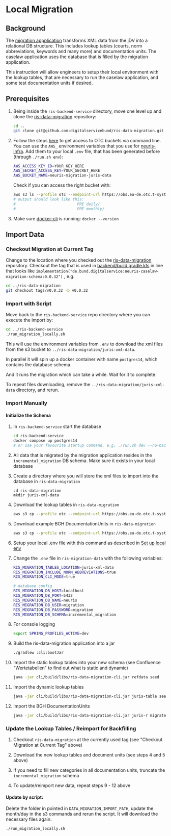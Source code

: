 # Local Migration

## Background

The [migration appplication](https://github.com/digitalservicebund/ris-data-migration) transforms XML data from the jDV into a relational DB structure. This includes lookup tables (courts, norm abbreviations, keywords and many more) and documentation units. The caselaw application uses the database that is filled by the migration application.

This instruction will allow engineers to setup their local environment with the lookup tables, that are necessary to run the caselaw application, and some test documentation units if desired.

## Prerequisites

1. Being inside the `ris-backend-service` directory, move one level up and clone the [ris-data-migration](https://github.com/digitalservicebund/ris-data-migration) repository:

   ```bash
   cd ..
   git clone git@github.com:digitalservicebund/ris-data-migration.git
   ```

2. Follow the steps [here](https://platform-docs.prod.ds4g.net/user-docs/how-to-guides/access-obs-via-aws-sdk/) to get access to OTC buckets via command line. You can use the `AWS_` environment variables that you use for [neuris-infra](https://github.com/digitalservicebund/neuris-infra). Add them to your local `.env` file, that has been generated before (through `./run.sh env`):

   ```bash
   AWS_ACCESS_KEY_ID=YOUR_KEY_HERE
   AWS_SECRET_ACCESS_KEY=YOUR_SECRET_HERE
   AWS_BUCKET_NAME=neuris-migration-juris-data
   ```

   Check if you can access the right bucket with:

   ```bash
   aws s3 ls --profile otc --endpoint-url https://obs.eu-de.otc.t-systems.com s3://neuris-migration-juris-data
   # output should look like this:
   #                           PRE daily/
   #                           PRE monthly/
   ```

3. Make sure [docker-cli](https://www.docker.com/) is running: `docker --version`

## Import Data

### Checkout Migration at Current Tag

Change to the location where you checked out the [ris-data-migration](https://github.com/digitalservicebund/ris-data-migration) repository. Checkout the tag that is used in [backend/build.gradle.kts](backend/build.gradle.kts) in line that looks like `implementation("de.bund.digitalservice:neuris-caselaw-migration-schema:0.0.32")` , e.g.

```bash
cd ../ris-data-migration
git checkout tags/v0.0.32 -b v0.0.32
```

### Import with Script

Move back to the `ris-backend-service` repo directory where you can execute the import by:

```bash
cd ../ris-backend-service
./run_migration_locally.sh
```

This will use the environment variables from `.env` to download the xml files from the s3 bucket to `../ris-data-migration/juris-xml-data`.

In parallel it will spin up a docker container with name `postgres14`, which contains the database schema.

And it runs the migration which can take a while. Wait for it to complete.

To repeat files downloading, remove the `../ris-data-migration/juris-xml-data` directory, and rerun.

### Import Manually

#### Initialize the Schema

1. In `ris-backend-service` start the database

   ```bash
   cd ris-backend-service
   docker compose up postgres14
   # or use your favourite startup command, e.g. ./run.sh dev --no-backend
   ```

2. All data that is migrated by the migration application resides in the `incremental_migration` DB schema. Make sure it exists in your local database

3. Create a directory where you will store the xml files to import into the database
   in `ris-data-migration`

   ```
   cd ris-data-migration
   mkdir juris-xml-data
   ```

4. Download the lookup tables in `ris-data-migration`

   ```bash
   aws s3 cp --profile otc --endpoint-url https://obs.eu-de.otc.t-systems.com --recursive s3://neuris-migration-juris-data/monthly/2024/10/Tabellen ./juris-xml-data/Tabellen
   ```

5. Download example BGH DocumentationUnits in `ris-data-migration`

   ```bash
   aws s3 cp --profile otc --endpoint-url https://obs.eu-de.otc.t-systems.com --recursive s3://neuris-migration-juris-data/monthly/2024/05/BGH-juris/RSP/2022/ ./juris-xml-data/BGH-juris/RSP/2022/
   ```

6. Setup your local .env file with this command as described
   in [Set up local env](https://github.com/digitalservicebund/ris-data-migration#set-up-local-env)

7. Change the `.env` file in `ris-migration-data` with the following variables:

   ```bash
   RIS_MIGRATION_TABLES_LOCATION=juris-xml-data
   RIS_MIGRATION_INCLUDE_NORM_ABBREVIATIONS=true
   RIS_MIGRATION_CLI_MODE=true

   # database config
   RIS_MIGRATION_DB_HOST=localhost
   RIS_MIGRATION_DB_PORT=5432
   RIS_MIGRATION_DB_NAME=neuris
   RIS_MIGRATION_DB_USER=migration
   RIS_MIGRATION_DB_PASSWORD=migration
   RIS_MIGRATION_DB_SCHEMA=incremental_migration
   ```

8. For console logging

   ```bash
   export SPRING_PROFILES_ACTIVE=dev
   ```

9. Build the ris-data-migration application into a jar

   ```bash
   ./gradlew :cli:bootJar
   ```

10. Import the static lookup tables into your new schema (see Confluence "Wertetabellen" to find out
    what is static and dynamic)

    ```bash
    java -jar cli/build/libs/ris-data-migration-cli.jar refdata seed
    ```

11. Import the dynamic lookup tables

    ```bash
    java -jar cli/build/libs/ris-data-migration-cli.jar juris-table seed
    ```

12. Import the BGH DocumentationUnits

    ```bash
    java -jar cli/build/libs/ris-data-migration-cli.jar juris-r migrate -p juris-xml-data/
    ```

### Update the Lookup Tables / Reimport for Backfilling

1. Checkout `ris-data-migration` at the currently used tag (see "Checkout Migration at Current Tag" above)

2. Download the new lookup tables and document units (see steps 4 and 5 above)

3. If you need to fill new categories in all documentation units, truncate the `incremental_migration` schema

4. To update/reimport new data, repeat steps 9 - 12 above

#### Update by script:

Delete the folder in pointed in `DATA_MIGRATION_IMPORT_PATH`, update the month/day in the s3 commands and rerun the script. It will download the necessary files again.

```bash
./run_migration_locally.sh
```
